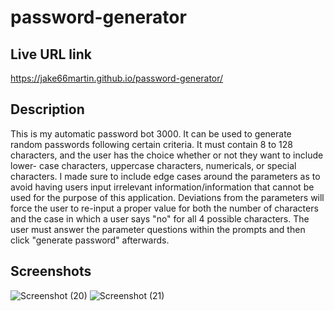 # password-generator

## Live URL link
https://jake66martin.github.io/password-generator/

## Description
This is my automatic password bot 3000. It can be used to generate random passwords following certain criteria. 
It must contain 8 to 128 characters, and the user has the choice whether or not they want to include lower-
case characters, uppercase characters, numericals, or special characters. I made sure to include edge cases
around the parameters as to avoid having users input irrelevant information/information that cannot be used
for the purpose of this application. Deviations from the parameters will force the user to re-input a proper
value for both the number of characters and the case in which a user says "no" for all 4 possible characters.
The user must answer the parameter questions within the prompts and then click "generate password" afterwards.

## Screenshots
![Screenshot (20)](https://github.com/Jake66Martin/password-generator/assets/139023505/c10e4e91-c92c-4e20-a1f4-4dd1433223ff)
![Screenshot (21)](https://github.com/Jake66Martin/password-generator/assets/139023505/38f59da4-fcf7-495c-b5c0-1fc3831fb4de)

